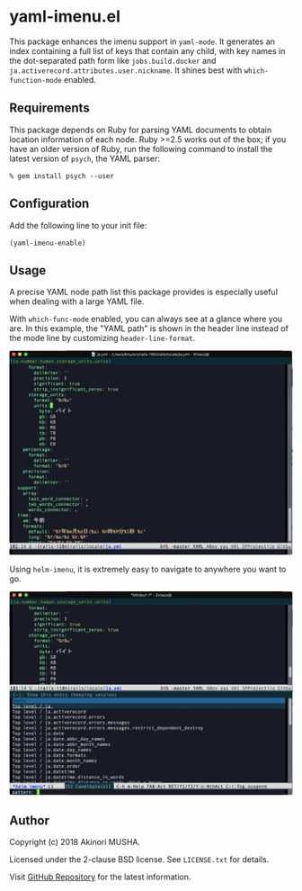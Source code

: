 # yaml-imenu.el

This package enhances the imenu support in `yaml-mode`.  It generates
an index containing a full list of keys that contain any child, with
key names in the dot-separated path form like `jobs.build.docker` and
`ja.activerecord.attributes.user.nickname`.  It shines best with
`which-function-mode` enabled.

## Requirements

This package depends on Ruby for parsing YAML documents to obtain
location information of each node.  Ruby >=2.5 works out of the box;
if you have an older version of Ruby, run the following command to
install the latest version of `psych`, the YAML parser:

```console
% gem install psych --user
```

## Configuration

Add the following line to your init file:

```elisp
(yaml-imenu-enable)
```

## Usage

A precise YAML node path list this package provides is especially
useful when dealing with a large YAML file.

With `which-func-mode` enabled, you can always see at a glance where
you are.  In this example, the "YAML path" is shown in the header line
instead of the mode line by customizing `header-line-format`.

![With which-func-mode](./images/which-func.png "With which-func-mode")

Using `helm-imenu`, it is extremely easy to navigate to anywhere you
want to go.

![With helm-imenu](./images/helm-imenu.png "With helm-imenu")

## Author

Copyright (c) 2018 Akinori MUSHA.

Licensed under the 2-clause BSD license.  See `LICENSE.txt` for
details.

Visit [GitHub Repository](https://github.com/knu/yaml-imenu.el) for
the latest information.
